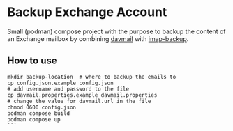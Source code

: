 # Backup Exchange Account

Small (podman) compose  project with the purpose to backup the content of an Exchange mailbox by combining [davmail](https://davmail.sourceforge.net/) with [imap-backup](https://github.com/joeyates/imap-backup).


## How to use

````
mkdir backup-location  # where to backup the emails to
cp config.json.example config.json
# add username and password to the file
cp davmail.properties.example davmail.properties
# change the value for davmail.url in the file
chmod 0600 config.json
podman compose build
podman compose up
```
